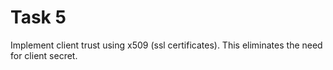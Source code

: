 # Task 5
Implement client trust using x509 (ssl certificates). This eliminates the need for client secret.
